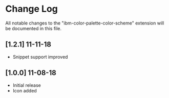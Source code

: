 # Change Log

All notable changes to the "ibm-color-palette-color-scheme" extension will be documented in this file.

## [1.2.1] 11-11-18

- Snippet support improved

## [1.0.0] 11-08-18

- Initial release
- Icon added
